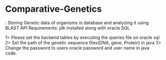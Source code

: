 # Comparative-Genetics
: Storing Genetic data of organisms in database and analyzing it using BLAST API
Requirements: jdk installed along with oracle SQL

1> Please set the backend tables by executing the queries file on oracle sql
2> Set the path of the genetic sequence files(DNA, gene, Protein) in java
3> Change the password to users oracle password and user name in java code.
